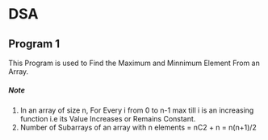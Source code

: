 # DSA
## Program 1 <br/>
This Program is used to Find the Maximum and Minnimum Element From an Array.<br />
##### Note<br/>
1. In an array of size n, For Every i from 0 to n-1 max till i is an increasing function i.e its Value Increases or Remains Constant.
2. Number of Subarrays of an array with n elements = nC2 + n = n(n+1)/2

